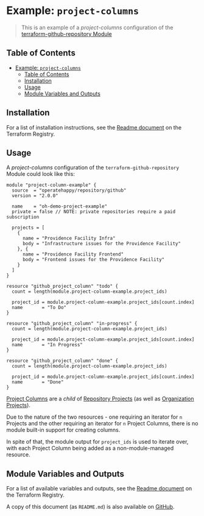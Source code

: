 # Example: `project-columns`

> This is an example of a _project-columns_ configuration of the [terraform-github-repository Module](https://registry.terraform.io/modules/operatehappy/repository/github)

## Table of Contents

- [Example: `project-columns`](#example-project-columns)
  - [Table of Contents](#table-of-contents)
  - [Installation](#installation)
  - [Usage](#usage)
  - [Module Variables and Outputs](#module-variables-and-outputs)

## Installation

For a list of installation instructions, see the [Readme document](https://registry.terraform.io/modules/operatehappy/repository/github) on the Terraform Registry.

## Usage

A _project-columns_ configuration of the `terraform-github-repository` Module could look like this:

```hcl
module "project-column-example" {
  source  = "operatehappy/repository/github"
  version = "2.0.0"

  name    = "oh-demo-project-example"
  private = false // NOTE: private repositories require a paid subscription

  projects = [
    {
      name = "Providence Facility Infra"
      body = "Infrastructure issues for the Providence Facility"
    }, {
      name = "Providence Facility Frontend"
      body = "Frontend issues for the Providence Facility"
    }
  ]
}

resource "github_project_column" "todo" {
  count = length(module.project-column-example.project_ids)

  project_id = module.project-column-example.project_ids[count.index]
  name       = "To Do"
}

resource "github_project_column" "in-progress" {
  count = length(module.project-column-example.project_ids)

  project_id = module.project-column-example.project_ids[count.index]
  name       = "In Progress"
}

resource "github_project_column" "done" {
  count = length(module.project-column-example.project_ids)

  project_id = module.project-column-example.project_ids[count.index]
  name       = "Done"
}
```

[Project Columns](https://www.terraform.io/docs/providers/github/r/project_column.html) are a _child_ of [Repository Projects](https://www.terraform.io/docs/providers/github/r/repository_project.html) (as well as [Organization Projects](https://www.terraform.io/docs/providers/github/r/organization_project.html)).

Due to the nature of the two resources - one requiring an iterator for `n` Projects and the other requiring an iterator for `n` Project Columns, there is no module built-in support for creating columns.

In spite of that, the module output for `project_ids` is used to iterate over, with each Project Column being added as a non-module-managed resource.

## Module Variables and Outputs

For a list of available variables and outputs, see the [Readme document](https://registry.terraform.io/modules/operatehappy/repository/github) on the Terraform Registry.

A copy of this document (as `README.md`) is also available on [GitHub](https://github.com/operatehappy/terraform-github-repository/blob/master/README.md#readme).

